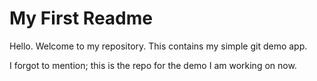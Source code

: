 # My First Readme

Hello.  Welcome to my repository.  This contains my simple git demo app.

I forgot to mention; this is the repo for the demo I am working on now.